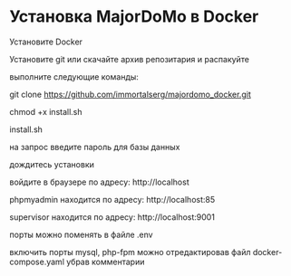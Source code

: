 # Установка MajorDoMo в Docker

Установите Docker 

Установите git или скачайте архив репозитария и распакуйте

выполните следующие команды:

git clone https://github.com/immortalserg/majordomo_docker.git

chmod +x install.sh

install.sh

на запрос введите пароль для базы данных

дождитесь установки

войдите в браузере по адресу: http://localhost

phpmyadmin находится по адресу: http://localhost:85

supervisor находится по адресу: http://localhost:9001

порты можно поменять в файле .env

включить порты mysql, php-fpm можно отредактировав файл docker-compose.yaml убрав комментарии
